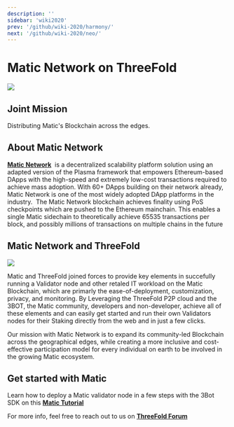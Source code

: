 ```yaml
---
description: ''
sidebar: 'wiki2020'
prev: '/github/wiki-2020/harmony/'
next: '/github/wiki-2020/neo/'
---
```


# Matic Network on ThreeFold

![](/wiki-2020/matic1.png)


## Joint Mission

Distributing Matic's Blockchain across the edges.

## About Matic Network

**[Matic Network](https://matic.network/)**  is a decentralized scalability platform solution using an adapted version of the Plasma framework that empowers Ethereum-based DApps with the high-speed and extremely low-cost transactions required to achieve mass adoption. With 60+ DApps building on their network already, Matic Network is one of the most widely adopted DApp platforms in the industry.  The Matic Network blockchain achieves finality using PoS checkpoints which are pushed to the Ethereum mainchain. This enables a single Matic sidechain to theoretically achieve 65535 transactions per block, and possibly millions of transactions on multiple chains in the future

## Matic Network and ThreeFold

![](/wiki-2020/matic2.png)


Matic and ThreeFold joined forces to provide key elements in succefully running a Validator node and other retaled IT workload on the Matic Blockchain, which are primarly the ease-of-deployment, customization, privacy, and monitoring. By Leveraging the ThreeFold P2P cloud and the 3BOT, the Matic community, developers and non-developer, achieve all of these elements and can easily get started and run their own Validators nodes for their Staking directly from the web and in just a few clicks. 

Our mission with Matic Network is to expand its community-led Blockchain across the geographical edges, while creating a more inclusive and cost-effective participation model for every individual on earth to be involved in the growing Matic ecosystem. 

## Get started with Matic

Learn how to deploy a Matic validator node in a few steps with the 3Bot SDK on this  **[Matic Tutorial](https://forum.threefold.io/t/deploying-a-matic-node-with-a-few-clicks/457)**

For more info, feel free to reach out to us on **[ThreeFold Forum](https://forum.threefold.io/)**
 
